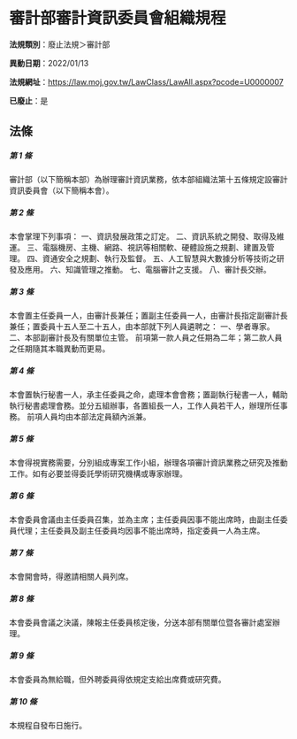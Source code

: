 # 審計部審計資訊委員會組織規程

**法規類別**：廢止法規＞審計部

**異動日期**：2022/01/13  

**法規網址**：https://law.moj.gov.tw/LawClass/LawAll.aspx?pcode=U0000007

**已廢止**：是



## 法條
##### 第 1 條
審計部（以下簡稱本部）為辦理審計資訊業務，依本部組織法第十五條規定設審計資訊委員會（以下簡稱本會）。

##### 第 2 條
本會掌理下列事項：
一、資訊發展政策之訂定。
二、資訊系統之開發、取得及維運。
三、電腦機房、主機、網路、視訊等相關軟、硬體設施之規劃、建置及管理。
四、資通安全之規劃、執行及監督。
五、人工智慧與大數據分析等技術之研發及應用。
六、知識管理之推動。
七、電腦審計之支援。
八、審計長交辦。

##### 第 3 條
本會置主任委員一人，由審計長兼任；置副主任委員一人，由審計長指定副審計長兼任；置委員十五人至二十五人，由本部就下列人員遴聘之：
一、學者專家。
二、本部副審計長及有關單位主管。
前項第一款人員之任期為二年；第二款人員之任期隨其本職異動而更易。

##### 第 4 條
本會置執行秘書一人，承主任委員之命，處理本會會務；置副執行秘書一人，輔助執行秘書處理會務。並分五組辦事，各置組長一人，工作人員若干人，辦理所任事務。
前項人員均由本部法定員額內派兼。

##### 第 5 條
本會得視實務需要，分別組成專案工作小組，辦理各項審計資訊業務之研究及推動工作。如有必要並得委託學術研究機構或專家辦理。

##### 第 6 條
本會委員會議由主任委員召集，並為主席；主任委員因事不能出席時，由副主任委員代理；主任委員及副主任委員均因事不能出席時，指定委員一人為主席。

##### 第 7 條
本會開會時，得邀請相關人員列席。

##### 第 8 條
本會委員會議之決議，陳報主任委員核定後，分送本部有關單位暨各審計處室辦理。

##### 第 9 條
本會委員為無給職，但外聘委員得依規定支給出席費或研究費。

##### 第 10 條
本規程自發布日施行。


